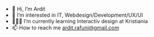 - 👋 Hi, I’m Ardit
- 👀 I’m interested in IT, Webdesign/Development/UX/UI
- 👨🏽‍💻 I’m currently learning Interactiv design at Kristiania
- 📫 How to reach me ardit.rafuni@gmail.com

<!---
Ardra1/Ardra1 is a ✨ special ✨ repository because its `README.md` (this file) appears on your GitHub profile.
You can click the Preview link to take a look at your changes.
--->

